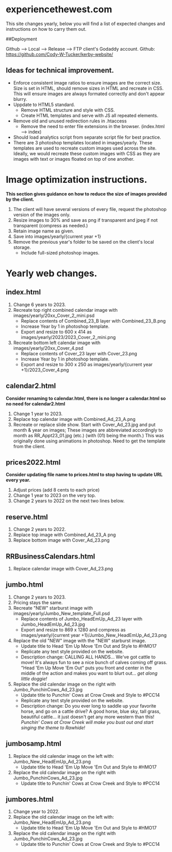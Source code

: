 # experiencethewest.com

This site changes yearly, below you will find a list of expected changes and instructions on how to carry them out.

##Deployment

Github --> Local --> Release --> FTP client's Godaddy account.
Github: https://github.com/Cody-W-Tucker/kerby-website/

## Ideas for technical improvement.

- Enforce consistent image ratios to ensure images are the correct size. Size is set in HTML, should remove sizes in HTML and recreate in CSS. This will ensure images are always formated correctly and don't appear blurry.
- Uppdate to HTML5 standard.
  - Remove HTML structure and style with CSS.
  - Create HTML templates and serve with JS all repeated elements.
- Remove old and unused redirection rules in .htaccess
  - Remove the need to enter file extensions in the browser. (index.html --> index)
- Should load analytics script from separate script file for best practice.
- There are 3 photoshop templates located in images/yearly. These templates are used to recreate custom images used across the site. Ideally, we would recreate these custom images with CSS as they are images with text or images floated on top of one another.

# Image optimization instructions.

**This section gives guidance on how to reduce the size of images provided by the client.**  

1. The client will have several versions of every file, request the photoshop version of the images only.
2. Resize images to 30% and save as png if transparent and jpeg if not transparent (compress as needed.)
3. Retain image name as given.
4. Save into images/yearly/{current year +1}
5. Remove the previous year's folder to be saved on the client's local storage.
    - Include full-sized photoshop images.

# Yearly web changes.


## index.html

1. Change 6 years to 2023.
2. Recreate top right combined calendar image with images/yearly/20xx_Cover_2_mini.psd
   - Replace contents of Combined_23_B layer with Combined_23_B.png
   - Increase Year by 1 in photoshop template.
   - Export and resize to 600 x 414 as images/yearly/2023/2023_Cover_2_mini.png
3. Recreate bottom left calendar image with images/yearly/20xx_Cover_4.psd
   - Replace contents of Cover_23 layer with Cover_23.png
   - Increase Year by 1 in photoshop template.
   - Export and resize to 300 x 250 as images/yearly/{current year +1}/2023_Cover_4.png

## calendar2.html

**Consider renaming to calendar.html, there is no longer a calendar.html so no need for calendar2.html**

1. Change 1 year to 2023.
2. Replace top calendar image with Combined_Ad_23_A.png
3. Recreate or replace slide show. Start with Cover_Ad_23.jpg and put month & year on images; These images are abbreviated accordingly to month as RR_Appt23_01.jpg (etc.) (with (01) being the month.) This was originally done using animations in photoshop. Need to get the template from the client.

## prices2022.html

**Consider updating file name to prices.html to stop having to update URL every year.**

1. Adjust prices (add 8 cents to each price)
2. Change 1 year to 2023 on the very top.
3. Change 2 years to 2022 on the next two lines below.

## reserve.html

1. Change 2 years to 2022.
2. Replace top image with Combined_Ad_23_A png
3. Replace bottom image with Cover_Ad_23.png

## RRBusinessCalendars.html

1. Replace calendar image with Cover_Ad_23.png

## jumbo.html

1. Change 2 years to 2023.
2. Pricing stays the same.
3. Recreate "NEW" starburst image with images/yearly/Jumbo_New_template_Full.psd
   - Replace contents of Jumbo_HeadEmUp_Ad_23 layer with Jumbo_HeadEmUp_Ad_23.jpg
   - Export and resize to 869 x 1280 and compress as images/yearly/{current year +1}/Jumbo_New_HeadEmUp_Ad_23.png
4. Replace the old "NEW" image with the "NEW" starburst image.
   - Update title to Head 'Em Up Move 'Em Out and Style to #HMO17
   - Replicate any text style provided on the website.
   - Description change: CALLING ALL HANDS... We've got cattle to move! It's always fun to see a nice bunch of calves coming off grass. "Head 'Em Up Move 'Em Out" puts you front and center in the middle of the action and makes you want to blurt out... _get along little doggie!_
5. Replace the old calendar image on the right with Jumbo_PunchinCows_Ad_23.jpg
   - Update title to Punchin' Cows at Crow Creek and Style to #PCC14
   - Replicate any text style provided on the website.
   - Description change: Do you ever long to saddle up your favorite horse, and go on a cattle drive? A good horse, blue sky, tall grass, beautiful cattle… it just doesn't get any more western than this! _Punchin' Cows at Crow Creek will make you bust out and start singing the theme to Rawhide!_

## jumbosamp.html

1. Replace the old calendar image on the left with: Jumbo_New_HeadEmUp_Ad_23.png
   - Update title to Head 'Em Up Move 'Em Out and Style to #HMO17
2. Replace the old calendar image on the right with Jumbo_PunchinCows_Ad_23.jpg
   - Update title to Punchin' Cows at Crow Creek and Style to #PCC14

## jumbores.html

1. Change year to 2022.
2. Replace the old calendar image on the left with: Jumbo_New_HeadEmUp_Ad_23.png
   - Update title to Head 'Em Up Move 'Em Out and Style to #HMO17
3. Replace the old calendar image on the right with Jumbo_PunchinCows_Ad_23.jpg
   - Update title to Punchin' Cows at Crow Creek and Style to #PCC14

